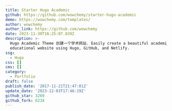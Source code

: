 ```yaml
---
title: Starter Hugo Academic
github: https://github.com/wowchemy/starter-hugo-academic
demo: https://wowchemy.com/templates/
author: wowchemy
author_link: https://github.com/wowchemy
date: 2023-11-30T16:25:07.839Z
description: >-
  Hugo Academic Theme 创建一个学术网站. Easily create a beautiful academic résumé or
  educational website using Hugo, GitHub, and Netlify.
ssg:
  - Hugo
css: []
cms: []
category:
  - Portfolio
draft: false
publish_date: '2017-11-21T21:47:01Z'
update_date: '2023-12-03T17:46:19Z'
github_star: 3269
github_fork: 6234
---
```

